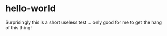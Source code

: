 # hello-world
Surprisingly this is a short useless test ... only good for me to get the hang of this thing!
